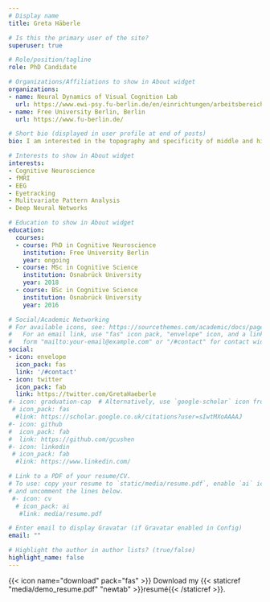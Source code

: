```yaml
---
# Display name
title: Greta Häberle

# Is this the primary user of the site?
superuser: true

# Role/position/tagline
role: PhD Candidate

# Organizations/Affiliations to show in About widget
organizations:
- name: Neural Dynamics of Visual Cognition Lab
  url: https://www.ewi-psy.fu-berlin.de/en/einrichtungen/arbeitsbereiche/neural_dyn_of_vis_cog/index.html
- name: Free University Berlin, Berlin
  url: https://www.fu-berlin.de/

# Short bio (displayed in user profile at end of posts)
bio: I am interested in the topography and specificity of middle and higher level visual cortex. To tackle these problems I am using a mixture of fMRI, EEG and DNNs.

# Interests to show in About widget
interests:
- Cognitive Neuroscience
- fMRI
- EEG
- Eyetracking
- Mulitvariate Pattern Analysis
- Deep Neural Networks

# Education to show in About widget
education:
  courses:
  - course: PhD in Cognitive Neuroscience
    institution: Free University Berlin
    year: ongoing
  - course: MSc in Cognitive Science 
    institution: Osnabrück University
    year: 2018
  - course: BSc in Cognitive Science 
    institution: Osnabrück University
    year: 2016

# Social/Academic Networking
# For available icons, see: https://sourcethemes.com/academic/docs/page-builder/#icons
#   For an email link, use "fas" icon pack, "envelope" icon, and a link in the
#   form "mailto:your-email@example.com" or "/#contact" for contact widget.
social:
- icon: envelope
  icon_pack: fas
  link: '/#contact'
- icon: twitter
  icon_pack: fab
  link: https://twitter.com/GretaHaeberle
#- icon: graduation-cap  # Alternatively, use `google-scholar` icon from `ai` icon pack
 # icon_pack: fas
  #link: https://scholar.google.co.uk/citations?user=sIwtMXoAAAAJ
#- icon: github
#  icon_pack: fab
#  link: https://github.com/gcushen
#- icon: linkedin
 # icon_pack: fab
  #link: https://www.linkedin.com/

# Link to a PDF of your resume/CV.
# To use: copy your resume to `static/media/resume.pdf`, enable `ai` icons in `params.toml`, 
# and uncomment the lines below.
 #- icon: cv
  # icon_pack: ai
   #link: media/resume.pdf

# Enter email to display Gravatar (if Gravatar enabled in Config)
email: ""

# Highlight the author in author lists? (true/false)
highlight_name: false
---
```


{{< icon name="download" pack="fas" >}} Download my {{< staticref "media/demo_resume.pdf" "newtab" >}}resumé{{< /staticref >}}.
